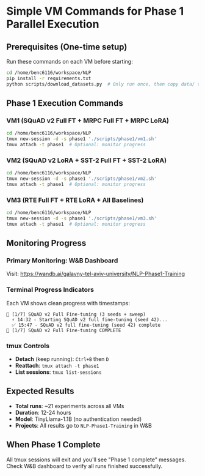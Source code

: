 # Simple VM Commands for Phase 1 Parallel Execution

## Prerequisites (One-time setup)
Run these commands on each VM before starting:

```bash
cd /home/benc6116/workspace/NLP
pip install -r requirements.txt
python scripts/download_datasets.py  # Only run once, then copy data/ to other VMs
```

## Phase 1 Execution Commands

### VM1 (SQuAD v2 Full FT + MRPC Full FT + MRPC LoRA)
```bash
cd /home/benc6116/workspace/NLP
tmux new-session -d -s phase1 './scripts/phase1/vm1.sh'
tmux attach -t phase1  # Optional: monitor progress
```

### VM2 (SQuAD v2 LoRA + SST-2 Full FT + SST-2 LoRA)  
```bash
cd /home/benc6116/workspace/NLP
tmux new-session -d -s phase1 './scripts/phase1/vm2.sh'
tmux attach -t phase1  # Optional: monitor progress
```

### VM3 (RTE Full FT + RTE LoRA + All Baselines)
```bash
cd /home/benc6116/workspace/NLP
tmux new-session -d -s phase1 './scripts/phase1/vm3.sh'
tmux attach -t phase1  # Optional: monitor progress
```

## Monitoring Progress

### Primary Monitoring: W&B Dashboard
Visit: https://wandb.ai/galavny-tel-aviv-university/NLP-Phase1-Training

### Terminal Progress Indicators
Each VM shows clean progress with timestamps:
```
🔬 [1/7] SQuAD v2 Full Fine-tuning (3 seeds + sweep)
  ⚡ 14:32 - Starting SQuAD v2 full fine-tuning (seed 42)...
  ✅ 15:47 - SQuAD v2 full fine-tuning (seed 42) complete
🎯 [1/7] SQuAD v2 Full Fine-tuning COMPLETE
```

### tmux Controls
- **Detach** (keep running): `Ctrl+B` then `D`
- **Reattach**: `tmux attach -t phase1`
- **List sessions**: `tmux list-sessions`

## Expected Results
- **Total runs**: ~21 experiments across all VMs
- **Duration**: 12-24 hours  
- **Model**: TinyLlama-1.1B (no authentication needed)
- **Projects**: All results go to `NLP-Phase1-Training` in W&B

## When Phase 1 Complete
All tmux sessions will exit and you'll see "Phase 1 complete" messages. Check W&B dashboard to verify all runs finished successfully.
